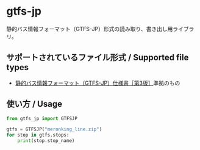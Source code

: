 # gtfs-jp

静的バス情報フォーマット（GTFS-JP）形式の読み取り、書き出し用ライブラリ。

## サポートされているファイル形式 / Supported file types

* [静的バス情報フォーマット（GTFS-JP）仕様書［第3版］](https://www.mlit.go.jp/sogoseisaku/transport/content/001419163.pdf)準拠のもの


## 使い方 / Usage

```python
from gtfs_jp import GTFSJP

gtfs = GTFSJP("meronking_line.zip")
for stop in gtfs.stops:
    print(stop.stop_name)
```
